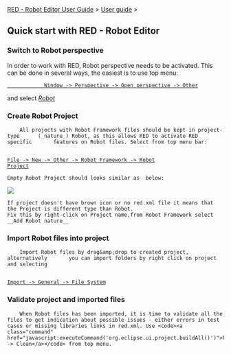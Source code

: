<html>
<head>
<link href="PLUGINS_ROOT/org.robotframework.ide.eclipse.main.plugin.doc.user/help/style.css" rel="stylesheet" type="text/css"/>
</head>
<body>
<a href="RED/../../../help/index.html">RED - Robot Editor User Guide</a> &gt; <a href="RED/../../../help/user_guide/user_guide.html">User guide</a> &gt; 
	<h2>Quick start with RED - Robot Editor</h2>
<h3>Switch to Robot perspective</h3>
<p>
		In order to work with RED, Robot perspective needs to be activated.
		This can be done in several ways, the easiest is to use top menu:<br/>
<code><a class="command" href="javascript:executeCommand('org.eclipse.ui.perspectives.showPerspective()')">
			Window -> Perspective -> Open perspective -> Other</a></code></p></body></html>

 and select _<a class="command" href="javascript:executeCommand('org.eclipse.ui.perspectives.showPerspective(org.eclipse.ui.perspectives.showPerspective.perspectiveId=org.eclipse.ui.perspectives.RobotPerspective)')">Robot</a>_

### Create Robot Project

		All projects with Robot Framework files should be kept in project-type		(_nature_) Robot, as this allows RED to activate RED specific		features on Robot files. Select from top menu bar:  
 <code><a class="command" href="javascript:executeCommand('org.eclipse.ui.newWizard(newWizardId=org.robotframework.ide.eclipse.wizards.newRobotProject)')">
			File -> New -> Other -> Robot Framework -> Robot Project</a></code>

    Empty Robot Project should looks similar as  below: 
![](images/simple_project_1.png)  

    If project doesn't have brown icon or no red.xml file it means that the Project is different type than Robot.
    Fix this by right-click on Project name,from Robot Framework select __Add Robot nature__

### Import Robot files into project

		Import Robot files by drag&amp;drop to created project, alternatively		you can import folders by right click on project and selecting  
 <code><a class="command" href="javascript:executeCommand('org.eclipse.ui.file.import(importWizardId=org.eclipse.ui.wizards.import.FileSystem)')">
			Import -> General -> File System</a></code>

### Validate project and imported files

		When Robot files has been imported, it is time to validate all the		files to get indication about possible issues - either errors in test		cases or missing libraries links in red.xml. Use <code><a class="command" href="javascript:executeCommand('org.eclipse.ui.project.buildAll()')">Project -> Clean</a></code> from top menu.	